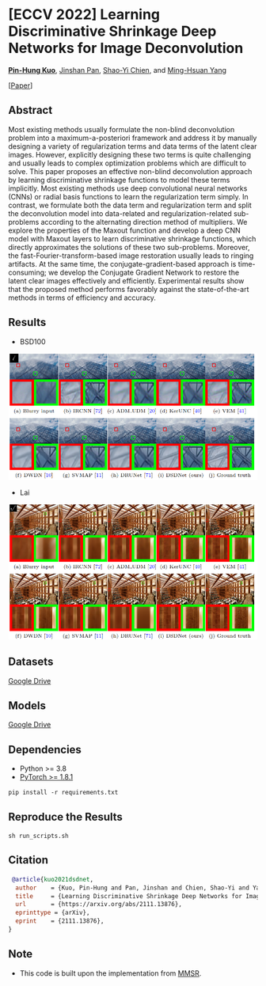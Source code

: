 # [ECCV 2022] Learning Discriminative Shrinkage Deep Networks for Image Deconvolution



[**Pin-Hung Kuo**](https://setsunil.github.io/), [Jinshan Pan](https://jspan.github.io/), [Shao-Yi Chien](https://www.ee.ntu.edu.tw/profile1.php?teacher_id=943013&p=3), and [Ming-Hsuan Yang](https://faculty.ucmerced.edu/mhyang/)  


[[Paper](https://arxiv.org/pdf/2111.13876.pdf)]

Abstract
----------
Most existing methods usually formulate the non-blind deconvolution problem into a maximum-a-posteriori framework and address it by manually designing a variety of regularization terms and data terms of the latent clear images. However, explicitly designing these two terms is quite challenging and usually leads to complex optimization problems which are difficult to solve. This paper proposes an effective non-blind deconvolution approach by learning discriminative shrinkage functions to model these terms implicitly. Most existing methods use deep convolutional neural networks (CNNs) or radial basis functions to learn the regularization term simply. In contrast, we formulate both the data term and regularization term and split the deconvolution model into data-related and regularization-related sub-problems according to the alternating direction method of multipliers. We explore the properties of the Maxout function and develop a deep CNN model with Maxout layers to learn discriminative shrinkage functions, which directly approximates the solutions of these two sub-problems. Moreover, the fast-Fourier-transform-based image restoration usually leads to ringing artifacts. At the same time, the conjugate-gradient-based approach is time-consuming; we develop the Conjugate Gradient Network to restore the latent clear images effectively and efficiently. Experimental results show that the proposed method performs favorably against the state-of-the-art methods in terms of efficiency and accuracy.


Results
----------
* BSD100
 <img src="fig/EV1.png" width="800px"/>

* Lai
 <img src="fig/EV2.png" width="800px"/>

Datasets
----------
[Google Drive](https://drive.google.com/file/d/1xfDQ0OUmw8T5kralu-AhQ-eqPNZquUhc/view?usp=sharing)


Models
----------
[Google Drive](https://drive.google.com/file/d/1FHynxgJSXtTCQQVVSMcafwesNekSRrcG/view?usp=sharing)


Dependencies
----------
- Python >= 3.8  
- [PyTorch >= 1.8.1](https://pytorch.org)
```
pip install -r requirements.txt
```

Reproduce the Results
----------
```
sh run_scripts.sh
```



Citation
----------
```BibTex
 @article{kuo2021dsdnet,
  author    = {Kuo, Pin-Hung and Pan, Jinshan and Chien, Shao-Yi and Yang, Ming-Hsuan},
  title     = {Learning Discriminative Shrinkage Deep Networks for Image Deconvolution},
  url       = {https://arxiv.org/abs/2111.13876},
  eprinttype = {arXiv},
  eprint    = {2111.13876},
}
```


## Note
- This code is built upon the implementation from [MMSR](https://github.com/andreas128/mmsr).
